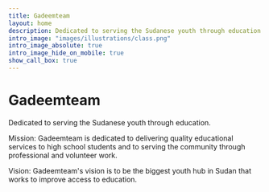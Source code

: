 ```yaml
---
title: Gadeemteam
layout: home
description: Dedicated to serving the Sudanese youth through education.illustrated.
intro_image: "images/illustrations/class.png"
intro_image_absolute: true
intro_image_hide_on_mobile: true
show_call_box: true
---
```


# Gadeemteam

Dedicated to serving the Sudanese youth through education.

Mission:
Gadeemteam is dedicated to delivering quality educational services to high school students and to serving the community through professional and volunteer work.

Vision:
Gadeemteam's vision is to be the biggest youth hub in Sudan that works to improve access to education.
